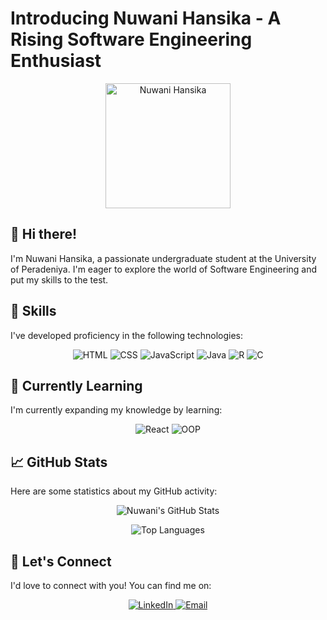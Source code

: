 # Introducing Nuwani Hansika - A Rising Software Engineering Enthusiast

<p align="center">
 <img src="https://avatars.githubusercontent.com/u/67169282?v=4" width="200" alt="Nuwani Hansika">
</p>

## 👋 Hi there!
I'm Nuwani Hansika, a passionate undergraduate student at the University of Peradeniya. I'm eager to explore the world of Software Engineering and put my skills to the test.

## 🚀 Skills
I've developed proficiency in the following technologies:

<p align="center">
 <img src="https://img.shields.io/badge/HTML-5E463B?style=for-the-badge&logo=html5&logoColor=white" alt="HTML">
 <img src="https://img.shields.io/badge/CSS-264DE4?style=for-the-badge&logo=css3&logoColor=white" alt="CSS">
 <img src="https://img.shields.io/badge/JavaScript-F7DF1E?style=for-the-badge&logo=javascript&logoColor=white" alt="JavaScript">
 <img src="https://img.shields.io/badge/Java-ED8B00?style=for-the-badge&logo=java&logoColor=white" alt="Java">
 <img src="https://img.shields.io/badge/R-276DC3?style=for-the-badge&logo=r&logoColor=white" alt="R">
 <img src="https://img.shields.io/badge/C-00599C?style=for-the-badge&logo=c&logoColor=white" alt="C">
</p>

## 🌱 Currently Learning
I'm currently expanding my knowledge by learning:

<p align="center">
 <img src="https://img.shields.io/badge/React-61DAFB?style=for-the-badge&logo=react&logoColor=white" alt="React">
 <img src="https://img.shields.io/badge/OOP-5B4CAC?style=for-the-badge" alt="OOP">
</p>

## 📈 GitHub Stats
Here are some statistics about my GitHub activity:

<p align="center">
 <img src="https://github-readme-stats.vercel.app/api?username=nHs2415&show_icons=true&theme=radical" alt="Nuwani's GitHub Stats">
</p>

<p align="center">
 <img src="https://github-readme-stats.vercel.app/api/top-langs/?username=nHs2415&layout=donut-vertical&theme=radical" alt="Top Languages">
</p>

## 🤝 Let's Connect
I'd love to connect with you! You can find me on:

<p align="center">
 <a href="https://www.linkedin.com/in/nuwani-sirinayaka-lokuge-023b5223a/">
   <img src="https://img.shields.io/badge/-LinkedIn-blue?style=for-the-badge&logo=Linkedin&logoColor=white" alt="LinkedIn">
 </a>
 <a href="mailto:nuwanihansi92@gmail.com">
   <img src="https://img.shields.io/badge/-Email-blue?style=for-the-badge&logo=Gmail&logoColor=white" alt="Email">
 </a>
</p>

